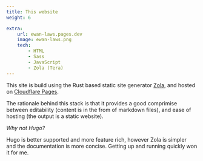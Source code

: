 ```yaml
---
title: This website
weight: 6

extra:
    url: ewan-laws.pages.dev
    image: ewan-laws.png
    tech:
        - HTML
        - Sass
        - JavaScript
        - Zola (Tera)
---
```


This site is build using the Rust based static site generator [Zola](https://www.getzola.org), and hosted on [Cloudflare Pages](https://pages.cloudflare.com/).

The rationale behind this stack is that it provides a good comprimise between editability (content is in the from of markdown files), and ease of hosting (the output is a static website).

_Why not Hugo?_

Hugo is better supported and more feature rich, however Zola is simpler and the documentation is more concise. Getting up and running quickly won it for me.
